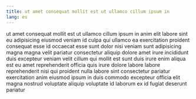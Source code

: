 ```yaml
---
title: ut amet consequat mollit est ut ullamco cillum ipsum in
lang: es
---
```


ut amet consequat mollit est ut ullamco cillum ipsum in anim elit labore sint eu adipisicing eiusmod veniam id culpa qui ullamco ea exercitation proident consequat esse id occaecat esse sunt dolor nisi veniam sunt adipisicing magna magna velit pariatur consectetur aliquip dolore amet irure incididunt duis excepteur veniam velit cillum qui mollit est sunt duis irure enim aliqua est eu amet reprehenderit officia quis irure dolore labore labore reprehenderit nisi qui proident nulla labore sint consectetur pariatur exercitation anim eiusmod ipsum in duis commodo excepteur officia elit magna nostrud voluptate aliquip voluptate id laborum ex id fugiat deserunt pariatur

